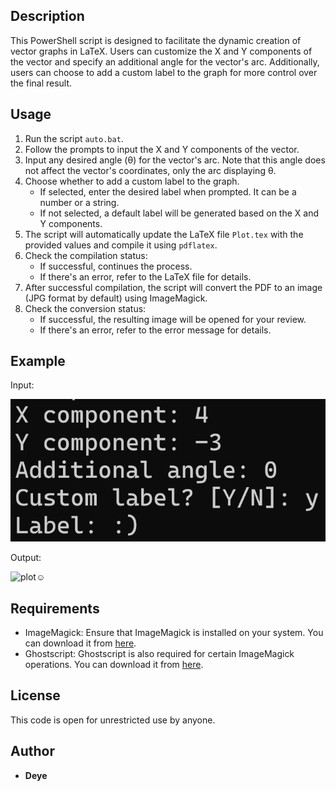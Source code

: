## Description

This PowerShell script is designed to facilitate the dynamic creation of vector graphs in LaTeX. Users can customize the X and Y components of the vector and specify an additional angle for the vector's arc. Additionally, users can choose to add a custom label to the graph for more control over the final result.

## Usage

1. Run the script `auto.bat`.
2. Follow the prompts to input the X and Y components of the vector.
3. Input any desired angle (θ) for the vector's arc. Note that this angle does not affect the vector's coordinates, only the arc displaying θ.
4. Choose whether to add a custom label to the graph.
   - If selected, enter the desired label when prompted. It can be a number or a string.
   - If not selected, a default label will be generated based on the X and Y components.
5. The script will automatically update the LaTeX file `Plot.tex` with the provided values and compile it using `pdflatex`.
6. Check the compilation status:
   - If successful, continues the process.
   - If there's an error, refer to the LaTeX file for details.
7. After successful compilation, the script will convert the PDF to an image (JPG format by default) using ImageMagick.
8. Check the conversion status:
   - If successful, the resulting image will be opened for your review.
   - If there's an error, refer to the error message for details.

## Example

Input:

![cdm](cdm.png)

Output:

![plot☺](Plot☺.png)

## Requirements

- ImageMagick: Ensure that ImageMagick is installed on your system. You can download it from [here](https://imagemagick.org/script/download.php).
- Ghostscript: Ghostscript is also required for certain ImageMagick operations. You can download it from [here](https://www.ghostscript.com/releases/gsdnld.html).

## License

This code is open for unrestricted use by anyone.

## Author

- **Deye**
